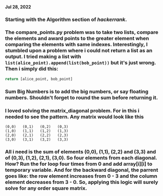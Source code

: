 #### Jul 28, 2022

### Starting with the **Algorithm** section of _hackerrank_. 

### The __compare_points.py__ problem was to take two lists, compare the elements and award points to the greater element when comparing the elements with same indexes. Interestingly, I stumbled upon a problem where i could not return a list as an output. I tried making a list with ```list(alice_point).append(list(bob_point))``` but it's just wrong. Then i simply did this: 
```python
return [alice_point, bob_point]
```

### **Sum Big Numbers** is to add the big numbers, or say floating numbers. Shouldn't forget to round the sum before returning it. 

### I loved solving the **matrix_diagonal** problem. For in this i needed to see the pattern. Any matrix would look like this
```
(0,0)   (0,1)   (0,2)   (0,3)
(1,0)   (1,1)   (1,2)   (1,3)
(2,0)   (2,1)   (2,2)   (2,3)
(3,0)   (3,1)   (3,2)   (3,3)
```
### All i need is the sum of elements (0,0), (1,1), (2,2) and (3,3) and of (0,3), (1,2), (2,1), (3,0). So four elements from each diagonal. How? Run the for loop four times from 0 and add array[i][i] to temporary variable. And for the backward diagonal, the parrent goes like: the row element increases from 0 - 3 and the column element decreases from 3 - 0. So, applying this logic will surely solve for any order square matrix. 
